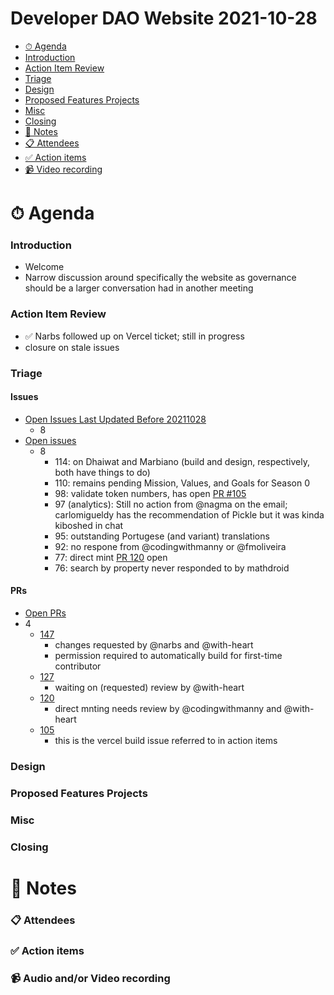# Developer DAO Website 2021-10-28

- [⏱ Agenda](#-agenda)
- [Introduction](#introduction)
- [Action Item Review](#actoin-item-review)
- [Triage](#triage)
- [Design](#design)
- [Proposed Features Projects](#proposed-features-projects)
- [Misc](#misc)
- [Closing](#closing)
- [📝 Notes](#-notes)
- [📋 Attendees](#-attendees)
- [✅ Action items](#-action-items)
- [📹 Video recording](#-video-recording)

# ⏱ Agenda

### Introduction

- Welcome
- Narrow discussion around specifically the website as governance should be a
  larger conversation had in another meeting

### Action Item Review
- ✅ Narbs followed up on Vercel ticket; still in progress
- closure on stale issues

### Triage


#### Issues

- [Open Issues Last Updated Before 20211028](https://github.com/Developer-DAO/developer-dao/issues?q=is%3Aissue+is%3Aopen+updated%3A<2021-10-21)
  - 8
- [Open issues](https://github.com/Developer-DAO/developer-dao/issues)
  - 8
    - 114: on Dhaiwat and Marbiano (build and design, respectively, both have things to do)
    - 110: remains pending Mission, Values, and Goals for Season 0
    - 98: validate token numbers, has open [PR #105](https://github.com/Developer-DAO/developerdao.com/pull/105)
    - 97 (analytics): Still no action from @nagma on the email; carlomigueldy has the recommendation of Pickle but it was kinda kiboshed in chat
    - 95: outstanding Portugese (and variant) translations
    - 92: no respone from @codingwithmanny or @fmoliveira
    - 77: direct mint [PR 120](https://github.com/Developer-DAO/developerdao.com/pull/120) open
    - 76: search by property never responded to by mathdroid

#### PRs

- [Open PRs](https://github.com/Developer-DAO/developer-dao/pulls)
- 4
  - [147](https://github.com/Developer-DAO/developerdao.com/pull/147)
    - changes requested by @narbs and @with-heart
    - permission required to automatically build for first-time contributor
  - [127](https://github.com/Developer-DAO/developerdao.com/pull/127)
    - waiting on (requested) review by @with-heart
  - [120](https://github.com/Developer-DAO/developerdao.com/pull/120)
    - direct mnting needs review by @codingwithmanny and @with-heart
  - [105](https://github.com/Developer-DAO/developerdao.com/pull/105)
    - this is the vercel build issue referred to in action items

### Design


### Proposed Features Projects


### Misc


### Closing


# 📝 Notes


### 📋 Attendees


### ✅ Action items


### 📹 Audio and/or Video recording
